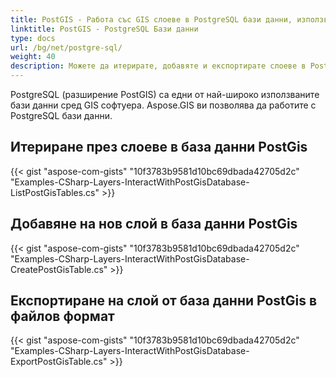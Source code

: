 ```yaml
---
title: PostGIS - Работа със GIS слоеве в PostgreSQL бази данни, използвайки C#
linktitle: PostGIS - PostgreSQL Бази данни
type: docs
url: /bg/net/postgre-sql/
weight: 40
description: Можете да итерирате, добавяте и експортирате слоеве в PostGIS PostgreSQL бази данни, използвайки GIS C# библиотеката.
---
```


PostgreSQL (разширение PostGIS) са едни от най-широко използваните бази данни сред GIS софтуера. Aspose.GIS ви позволява да работите с PostgreSQL бази данни.

## **Итериране през слоеве в база данни PostGis**
{{< gist "aspose-com-gists" "10f3783b9581d10bc69dbada42705d2c" "Examples-CSharp-Layers-InteractWithPostGisDatabase-ListPostGisTables.cs" >}}
## **Добавяне на нов слой в база данни PostGis**
{{< gist "aspose-com-gists" "10f3783b9581d10bc69dbada42705d2c" "Examples-CSharp-Layers-InteractWithPostGisDatabase-CreatePostGisTable.cs" >}}
## **Експортиране на слой от база данни PostGis в файлов формат**
{{< gist "aspose-com-gists" "10f3783b9581d10bc69dbada42705d2c" "Examples-CSharp-Layers-InteractWithPostGisDatabase-ExportPostGisTable.cs" >}}
